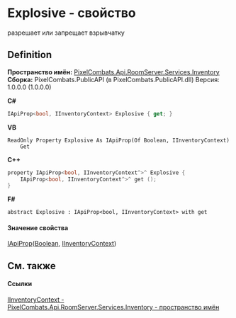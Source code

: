 # Explosive - свойство


разрешает или запрещает взрывчатку



## Definition
**Пространство имён:** <a href="5945d62f-d373-7a99-aa76-f4d88f1da8e8">PixelCombats.Api.RoomServer.Services.Inventory</a>  
**Сборка:** PixelCombats.PublicAPI (в PixelCombats.PublicAPI.dll) Версия: 1.0.0.0 (1.0.0.0)

**C#**
``` C#
IApiProp<bool, IInventoryContext> Explosive { get; }
```
**VB**
``` VB
ReadOnly Property Explosive As IApiProp(Of Boolean, IInventoryContext)
	Get
```
**C++**
``` C++
property IApiProp<bool, IInventoryContext^>^ Explosive {
	IApiProp<bool, IInventoryContext^>^ get ();
}
```
**F#**
``` F#
abstract Explosive : IApiProp<bool, IInventoryContext> with get
```



#### Значение свойства
<a href="c9eff8a0-836a-2f39-ef16-60c450c5b769">IApiProp</a>(<a href="https://learn.microsoft.com/dotnet/api/system.boolean" target="_blank" rel="noopener noreferrer">Boolean</a>, <a href="ff635c4c-8cb1-6876-f351-b8eb44ea6ae9">IInventoryContext</a>)

## См. также


#### Ссылки
<a href="ff635c4c-8cb1-6876-f351-b8eb44ea6ae9">IInventoryContext - </a>  
<a href="5945d62f-d373-7a99-aa76-f4d88f1da8e8">PixelCombats.Api.RoomServer.Services.Inventory - пространство имён</a>  
